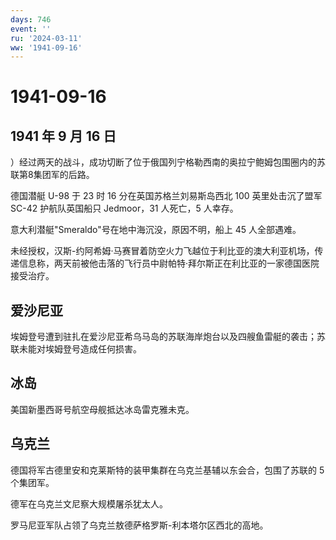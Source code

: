 ```yaml
---
days: 746
event: ''
ru: '2024-03-11'
ww: '1941-09-16'
---
```


# 1941-09-16

## 1941 年 9 月 16 日

）经过两天的战斗，成功切断了位于俄国列宁格勒西南的奥拉宁鲍姆包围圈内的苏联第8集团军的后路。

德国潜艇 U-98 于 23 时 16 分在英国苏格兰刘易斯岛西北 100
英里处击沉了盟军 SC-42 护航队英国船只 Jedmoor，31 人死亡，5 人幸存。

意大利潜艇"Smeraldo"号在地中海沉没，原因不明，船上 45 人全部遇难。

未经授权，汉斯-约阿希姆·马赛冒着防空火力飞越位于利比亚的澳大利亚机场，传递信息称，两天前被他击落的飞行员中尉帕特·拜尔斯正在利比亚的一家德国医院接受治疗。

## 爱沙尼亚

埃姆登号遭到驻扎在爱沙尼亚希乌马岛的苏联海岸炮台以及四艘鱼雷艇的袭击；苏联未能对埃姆登号造成任何损害。

## 冰岛

美国新墨西哥号航空母舰抵达冰岛雷克雅未克。

## 乌克兰

德国将军古德里安和克莱斯特的装甲集群在乌克兰基辅以东会合，包围了苏联的 5
个集团军。

德军在乌克兰文尼察大规模屠杀犹太人。

罗马尼亚军队占领了乌克兰敖德萨格罗斯-利本塔尔区西北的高地。